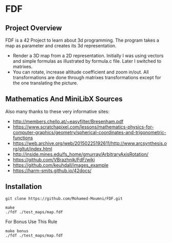 # FDF
## Project Overview
FDF is a 42 Project to learn about 3d programming. The program takes a map as parameter and creates its 3d representation.
* Render a 3D map from a 2D representation. Initially I was using vectors and simple formulas as illustrated by formula.c file. Later I switched to matrixes.
* You can rotate, increase altitude coefficient and zoom in/out. All transformations are done through matrixes transformations except for the one translating the picture.



## Mathematics And MiniLibX Sources 
Also many thanks to these very informative sites:
* http://members.chello.at/~easyfilter/Bresenham.pdf
* https://www.scratchapixel.com/lessons/mathematics-physics-for-computer-graphics/geometry/spherical-coordinates-and-trigonometric-functions
* https://web.archive.org/web/20150225192611/http://www.arcsynthesis.org/gltut/index.html
* http://inside.mines.edu/fs_home/gmurray/ArbitraryAxisRotation/
* https://github.com/VBrazhnik/FdF/wiki
* https://github.com/keuhdall/images_example
* https://harm-smits.github.io/42docs/

## Installation
```
git clone https://github.com/Mohamed-Moumni/FDF.git
```
```
make 
./fdf ./test_maps/map.fdf
```
For Bonus Use This Rule
```
make bonus
./fdf ./test_maps/map.fdf
```
